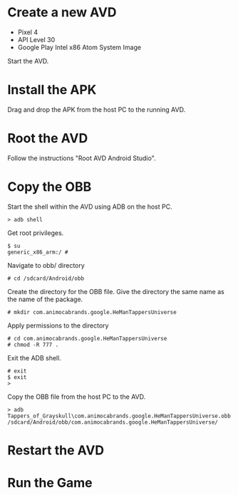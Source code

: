 # Create a new AVD

* Pixel 4
* API Level 30
* Google Play Intel x86 Atom System Image

Start the AVD.


# Install the APK

Drag and drop the APK from the host PC to the running AVD.

# Root the AVD

Follow the instructions "Root AVD Android Studio".

# Copy the OBB

Start the shell within the AVD using ADB on the host PC.

```
> adb shell
```

Get root privileges. 

```
$ su
generic_x86_arm:/ #
```

Navigate to obb/ directory

```
# cd /sdcard/Android/obb
```

Create the directory for the OBB file. Give the directory the same name as the name of the package.

```
# mkdir com.animocabrands.google.HeManTappersUniverse
```

Apply permissions to the directory

```
# cd com.animocabrands.google.HeManTappersUniverse
# chmod -R 777 .
```

Exit the ADB shell.

```
# exit
$ exit
>
```

Copy the OBB file from the host PC to the AVD.

```
> adb Tappers_of_Grayskull\com.animocabrands.google.HeManTappersUniverse.obb /sdcard/Android/obb/com.animocabrands.google.HeManTappersUniverse/
```

# Restart the AVD

# Run the Game